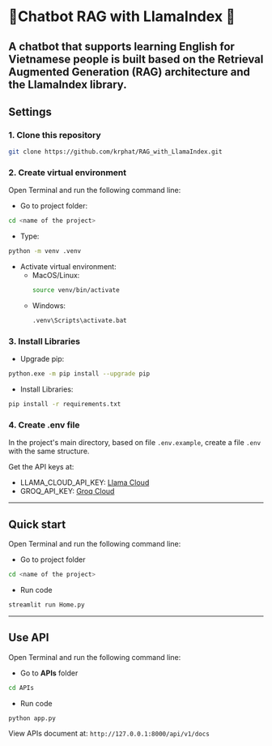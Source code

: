 # 🤖Chatbot RAG with LlamaIndex 🦙
A chatbot that supports learning English for Vietnamese people is built based on the Retrieval Augmented Generation (RAG) architecture and the LlamaIndex library.
---
## Settings
### 1. Clone this repository
```bash
git clone https://github.com/krphat/RAG_with_LlamaIndex.git
```
### 2. Create virtual environment
Open Terminal and run the following command line:

- Go to project folder:

```bash
cd <name of the project>
```
- Type:
```bash
python -m venv .venv
```
- Activate virtual environment:
  - MacOS/Linux:
    ```bash
    source venv/bin/activate
    ```
  - Windows:
    ```bash
    .venv\Scripts\activate.bat
    ```
### 3. Install Libraries
- Upgrade pip:
```bash
python.exe -m pip install --upgrade pip
```
- Install Libraries:
```bash
pip install -r requirements.txt
```
### 4. Create **.env** file

In the project's main directory, based on file `.env.example`, create a file `.env` with the same structure.

Get the API keys at:
- LLAMA_CLOUD_API_KEY: [Llama Cloud](https://cloud.llamaindex.ai/landing)
- GROQ_API_KEY: [Groq Cloud](https://console.groq.com/playground)

---
## Quick start
Open Terminal and run the following command line:
- Go to project folder
```bash
cd <name of the project>
```
 - Run code
```bash
streamlit run Home.py
```
---
## Use API
Open Terminal and run the following command line:
- Go to **APIs** folder
```bash
cd APIs
```
- Run code
```bash
python app.py
```
View APIs document at: `http://127.0.0.1:8000/api/v1/docs`



